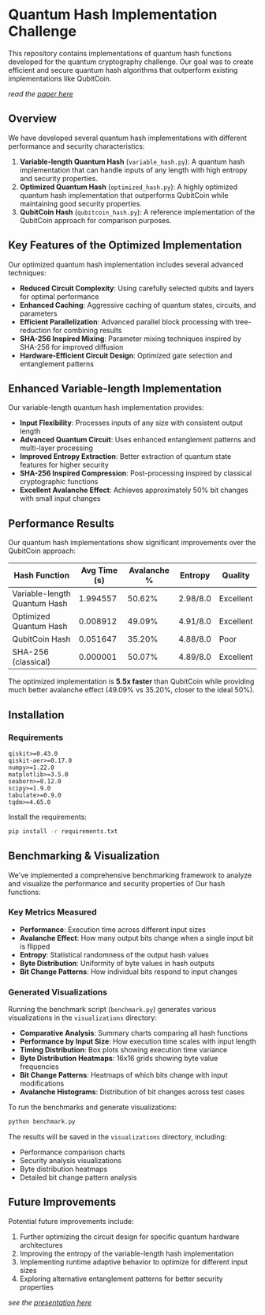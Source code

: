 # Quantum Hash Implementation Challenge

This repository contains implementations of quantum hash functions developed for the quantum cryptography challenge. Our goal was to create efficient and secure quantum hash algorithms that outperform existing implementations like QubitCoin.

*read the [paper here](/paper/pdf.pdf)*

## Overview

We have developed several quantum hash implementations with different performance and security characteristics:

1. **Variable-length Quantum Hash** (`variable_hash.py`): A quantum hash implementation that can handle inputs of any length with high entropy and security properties.
2. **Optimized Quantum Hash** (`optimized_hash.py`): A highly optimized quantum hash implementation that outperforms QubitCoin while maintaining good security properties.
3. **QubitCoin Hash** (`qubitcoin_hash.py`): A reference implementation of the QubitCoin approach for comparison purposes.

## Key Features of the Optimized Implementation

Our optimized quantum hash implementation includes several advanced techniques:

- **Reduced Circuit Complexity**: Using carefully selected qubits and layers for optimal performance
- **Enhanced Caching**: Aggressive caching of quantum states, circuits, and parameters
- **Efficient Parallelization**: Advanced parallel block processing with tree-reduction for combining results
- **SHA-256 Inspired Mixing**: Parameter mixing techniques inspired by SHA-256 for improved diffusion
- **Hardware-Efficient Circuit Design**: Optimized gate selection and entanglement patterns

## Enhanced Variable-length Implementation

Our variable-length quantum hash implementation provides:

- **Input Flexibility**: Processes inputs of any size with consistent output length
- **Advanced Quantum Circuit**: Uses enhanced entanglement patterns and multi-layer processing
- **Improved Entropy Extraction**: Better extraction of quantum state features for higher security
- **SHA-256 Inspired Compression**: Post-processing inspired by classical cryptographic functions
- **Excellent Avalanche Effect**: Achieves approximately 50% bit changes with small input changes

## Performance Results

Our quantum hash implementations show significant improvements over the QubitCoin approach:

| Hash Function               | Avg Time (s) | Avalanche % | Entropy | Quality  |
|-----------------------------|--------------|-------------|---------|----------|
| Variable-length Quantum Hash| 1.994557     | 50.62%      | 2.98/8.0| Excellent|
| Optimized Quantum Hash      | 0.008912     | 49.09%      | 4.91/8.0| Excellent|
| QubitCoin Hash              | 0.051647     | 35.20%      | 4.88/8.0| Poor     |
| SHA-256 (classical)         | 0.000001     | 50.07%      | 4.89/8.0| Excellent|

The optimized implementation is **5.5x faster** than QubitCoin while providing much better avalanche effect (49.09% vs 35.20%, closer to the ideal 50%).



## Installation

### Requirements

```
qiskit>=0.43.0
qiskit-aer>=0.17.0
numpy>=1.22.0
matplotlib>=3.5.0
seaborn>=0.12.0
scipy>=1.9.0
tabulate>=0.9.0
tqdm>=4.65.0
```

Install the requirements:

```bash
pip install -r requirements.txt
```

## Benchmarking & Visualization

We've implemented a comprehensive benchmarking framework to analyze and visualize the performance and security properties of Our hash functions:

### Key Metrics Measured

- **Performance**: Execution time across different input sizes
- **Avalanche Effect**: How many output bits change when a single input bit is flipped
- **Entropy**: Statistical randomness of the output hash values
- **Byte Distribution**: Uniformity of byte values in hash outputs
- **Bit Change Patterns**: How individual bits respond to input changes

### Generated Visualizations

Running the benchmark script (`benchmark.py`) generates various visualizations in the `visualizations` directory:

- **Comparative Analysis**: Summary charts comparing all hash functions
- **Performance by Input Size**: How execution time scales with input length
- **Timing Distribution**: Box plots showing execution time variance
- **Byte Distribution Heatmaps**: 16x16 grids showing byte value frequencies
- **Bit Change Patterns**: Heatmaps of which bits change with input modifications
- **Avalanche Histograms**: Distribution of bit changes across test cases

To run the benchmarks and generate visualizations:

```bash
python benchmark.py
```


The results will be saved in the `visualizations` directory, including:
- Performance comparison charts
- Security analysis visualizations
- Byte distribution heatmaps
- Detailed bit change pattern analysis



## Future Improvements

Potential future improvements include:

1. Further optimizing the circuit design for specific quantum hardware architectures
2. Improving the entropy of the variable-length hash implementation
3. Implementing runtime adaptive behavior to optimize for different input sizes
4. Exploring alternative entanglement patterns for better security properties 

*see the [presentation here](/presentation.pdf)*